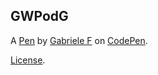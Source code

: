 GWPodG
------


A [Pen](https://codepen.io/Meimato/pen/GWPodG) by [Gabriele F](http://codepen.io/Meimato) on [CodePen](http://codepen.io/).

[License](https://codepen.io/Meimato/pen/GWPodG/license).
